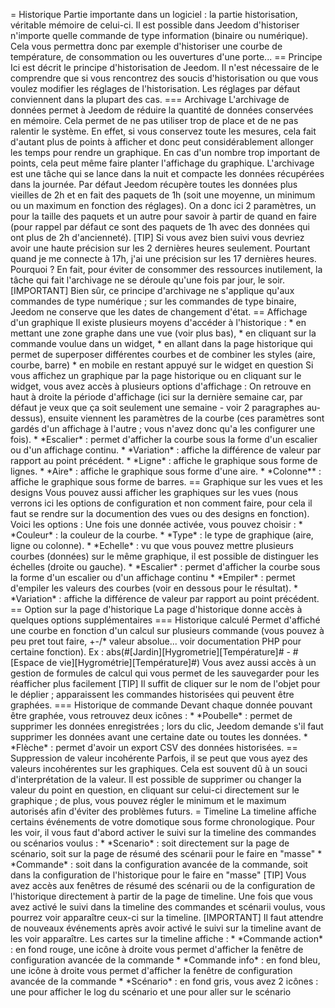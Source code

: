 = Historique Partie importante dans un logiciel : la partie
historisation, véritable mémoire de celui-ci. Il est possible dans
Jeedom d'historiser n'importe quelle commande de type information
(binaire ou numérique). Cela vous permettra donc par exemple
d'historiser une courbe de température, de consommation ou les
ouvertures d'une porte... == Principe Ici est décrit le principe
d'historisation de Jeedom. Il n'est nécessaire de le comprendre que si
vous rencontrez des soucis d'historisation ou que vous voulez modifier
les réglages de l'historisation. Les réglages par défaut conviennent
dans la plupart des cas. === Archivage L'archivage de données permet à
Jeedom de réduire la quantité de données conservées en mémoire. Cela
permet de ne pas utiliser trop de place et de ne pas ralentir le
système. En effet, si vous conservez toute les mesures, cela fait
d'autant plus de points à afficher et donc peut considérablement
allonger les temps pour rendre un graphique. En cas d'un nombre trop
important de points, cela peut même faire planter l'affichage du
graphique. L'archivage est une tâche qui se lance dans la nuit et
compacte les données récupérées dans la journée. Par défaut Jeedom
récupère toutes les données plus vieilles de 2h et en fait des paquets
de 1h (soit une moyenne, un minimum ou un maximum en fonction des
réglages). On a donc ici 2 paramètres, un pour la taille des paquets et
un autre pour savoir à partir de quand en faire (pour rappel par défaut
ce sont des paquets de 1h avec des données qui ont plus de 2h
d'ancienneté). \[TIP\] Si vous avez bien suivi vous devriez avoir une
haute précision sur les 2 dernières heures seulement. Pourtant quand je
me connecte à 17h, j'ai une précision sur les 17 dernières heures.
Pourquoi ? En fait, pour éviter de consommer des ressources inutilement,
la tâche qui fait l'archivage ne se déroule qu'une fois par jour, le
soir. \[IMPORTANT\] Bien sûr, ce principe d'archivage ne s'applique
qu'aux commandes de type numérique ; sur les commandes de type binaire,
Jeedom ne conserve que les dates de changement d'état. == Affichage d'un
graphique Il existe plusieurs moyens d'accéder à l'historique : \* en
mettant une zone graphe dans une vue (voir plus bas), \* en cliquant sur
la commande voulue dans un widget, \* en allant dans la page historique
qui permet de superposer différentes courbes et de combiner les styles
(aire, courbe, barre) \* en mobile en restant appuyé sur le widget en
question Si vous affichez un graphique par la page historique ou en
cliquant sur le widget, vous avez accès à plusieurs options d'affichage
: On retrouve en haut à droite la période d'affichage (ici sur la
dernière semaine car, par défaut je veux que ça soit seulement une
semaine - voir 2 paragraphes au-dessus), ensuite viennent les paramètres
de la courbe (ces paramètres sont gardés d'un affichage à l'autre ; vous
n'avez donc qu'a les configurer une fois). \* \*Escalier\* : permet
d'afficher la courbe sous la forme d'un escalier ou d'un affichage
continu. \* \*Variation\* : affiche la différence de valeur par rapport
au point précédent. \* \*Ligne\* : affiche le graphique sous forme de
lignes. \* \*Aire\* : affiche le graphique sous forme d'une aire. \*
\*Colonne\*\* : affiche le graphique sous forme de barres. == Graphique
sur les vues et les designs Vous pouvez aussi afficher les graphiques
sur les vues (nous verrons ici les options de configuration et non
comment faire, pour cela il faut se rendre sur la documention des vues
ou des designs en fonction). Voici les options : Une fois une donnée
activée, vous pouvez choisir : \* \*Couleur\* : la couleur de la courbe.
\* \*Type\* : le type de graphique (aire, ligne ou colonne). \*
\*Echelle\* : vu que vous pouvez mettre plusieurs courbes (données) sur
le même graphique, il est possible de distinguer les échelles (droite ou
gauche). \* \*Escalier\* : permet d'afficher la courbe sous la forme
d'un escalier ou d'un affichage continu \* \*Empiler\* : permet
d'empiler les valeurs des courbes (voir en dessous pour le résultat). \*
\*Variation\* : affiche la différence de valeur par rapport au point
précédent. == Option sur la page d'historique La page d'historique donne
accès à quelques options supplémentaires === Historique calculé Permet
d'affiché une courbe en fonction d'un calcul sur plusieurs commande
(vous pouvez à peu pret tout faire, +-/\* valeur absolue... voir
documentation PHP pour certaine fonction). Ex :
abs(\#\[Jardin\]\[Hygrometrie\]\[Température\]\# - \#\[Espace de
vie\]\[Hygrométrie\]\[Température\]\#) Vous avez aussi accès à un
gestion de formules de calcul qui vous permet de les sauvegarder pour
les réafficher plus facilement \[TIP\] Il suffit de cliquer sur le nom
de l'objet pour le déplier ; apparaissent les commandes historisées qui
peuvent être graphées. === Historique de commande Devant chaque donnée
pouvant être graphée, vous retrouvez deux icônes : \* \*Poubelle\* :
permet de supprimer les données enregistrées ; lors du clic, Jeedom
demande s'il faut supprimer les données avant une certaine date ou
toutes les données. \* \*Flèche\* : permet d'avoir un export CSV des
données historisées. == Suppression de valeur incohérente Parfois, il se
peut que vous ayez des valeurs incohérentes sur les graphiques. Cela est
souvent dû à un souci d'interprétation de la valeur. Il est possible de
supprimer ou changer la valeur du point en question, en cliquant sur
celui-ci directement sur le graphique ; de plus, vous pouvez régler le
minimum et le maximum autorisés afin d'éviter des problèmes futurs. =
Timeline La timeline affiche certains événements de votre domotique sous
forme chronologique. Pour les voir, il vous faut d'abord activer le
suivi sur la timeline des commandes ou scénarios voulus : \*
\*Scenario\* : soit directement sur la page de scénario, soit sur la
page de résumé des scénarii pour le faire en "masse" \* \*Commande\* :
soit dans la configuration avancée de la commande, soit dans la
configuration de l'historique pour le faire en "masse" \[TIP\] Vous avez
accès aux fenêtres de résumé des scénarii ou de la configuration de
l'historique directement à partir de la page de timeline. Une fois que
vous avez activé le suivi dans la timeline des commandes et scénarii
voulus, vous pourrez voir apparaître ceux-ci sur la timeline.
\[IMPORTANT\] Il faut attendre de nouveaux événements après avoir activé
le suivi sur la timeline avant de les voir apparaître. Les cartes sur la
timeline affiche : \* \*Commande action\* : en fond rouge, une icône à
droite vous permet d'afficher la fenêtre de configuration avancée de la
commande \* \*Commande info\* : en fond bleu, une icône à droite vous
permet d'afficher la fenêtre de configuration avancée de la commande \*
\*Scénario\* : en fond gris, vous avez 2 icônes : une pour afficher le
log du scénario et une pour aller sur le scénario

